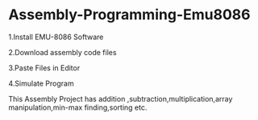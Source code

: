 # Assembly-Programming-Emu8086

1.Install EMU-8086 Software

2.Download assembly code files

3.Paste Files in Editor

4.Simulate Program

This Assembly Project has addition ,subtraction,multiplication,array manipulation,min-max finding,sorting etc.

